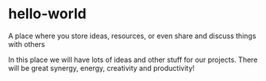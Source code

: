 # hello-world
A place where you store ideas, resources, or even share and discuss things with others

In this place we will have lots of ideas and other stuff for our projects.
There will be great synergy, energy, creativity and productivity!
